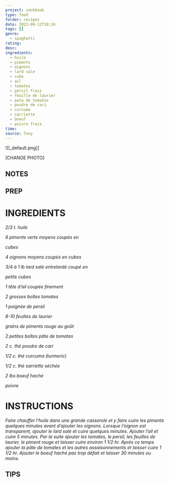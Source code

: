 ```yaml
---
project: cookbook
type: food
folder: recipes
date: 2023-09-12T18:24
tags: []
genre:
  - spaghetti
rating: 
desc: 
ingredients:
  - huile
  - piments
  - oignons
  - lard sale
  - cube
  - ail
  - tomates
  - persil frais
  - feuille de laurier
  - pate de tomates
  - poudre de cari
  - curcuma
  - sarriette
  - boeuf
  - poivre frais
time: 
source: Tony
---
```


![[_default.png]]

[CHANGE PHOTO]


## NOTES




## PREP


# INGREDIENTS

_2/3_ _t. huile_

_6 piments verts moyens coupés en_

_cubes_

_4 oignons moyens coupés en cubes_

_3/4_ _à 1 lb lard salé entrelardé coupé en_

_petits cubes_

_1 tête d’ail coupée finement_

_2 grosses boîtes tomates_

_1 poignée de persil_

_8-10 feuilles de laurier_

_grains de piments rouge au goût_

_2 petites boîtes pâte de tomates_

_2 c. thé poudre de cari_

_1/2_ _c. thé curcuma (turmeric)_

_1/2_ _c. thé sarriette séchée_

_2 lbs boeuf haché_

_poivre_



# INSTRUCTIONS

_Faire chauffer l’huile dans une grande casserole_
_et y faire cuire les piments quelques minutes_
_avant d’ajouter les oignons. Lorsque l’oignon_
_est transparent, ajouter le lard salé et cuire_
_quelques minutes. Ajouter l’ail et cuire 5 minutes._
_Par la suite ajouter les tomates, le persil,_
_les feuilles de laurier, le piment rouge et laisser_
_cuire environ 1_ _1/2_ _hr. Après ce temps ajouter_
_la pâte de tomates et les autres assaisonnements_
_et laisser cuire 1_ _1/2_ _hr. Ajouter_
_le boeuf haché pas trop défait et laisser 30_
_minutes ou moins._




## TIPS



